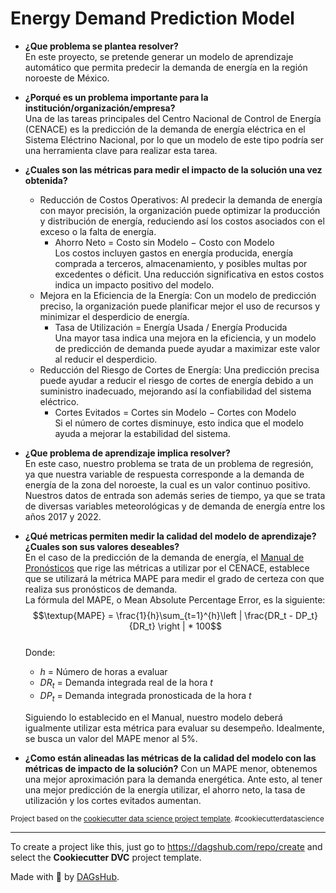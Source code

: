 # Energy Demand Prediction Model

- **¿Que problema se plantea resolver?**  
  En este proyecto, se pretende generar un modelo de aprendizaje automático que permita predecir la demanda de energía en la región noroeste de México.

- **¿Porqué es un problema importante para la institución/organización/empresa?**  
  Una de las tareas principales del Centro Nacional de Control de Energía (CENACE) es la predicción de la demanda de energía eléctrica en el Sistema Eléctrino Nacional, por lo que un modelo de este tipo podría ser una herramienta clave para realizar esta tarea.
- **¿Cuales son las métricas para medir el impacto de la solución una vez obtenida?**
  - Reducción de Costos Operativos: Al predecir la demanda de energía con mayor precisión, la organización puede optimizar la producción y distribución de energía, reduciendo así los costos asociados con el exceso o la falta de energía.
    - Ahorro Neto = Costo sin Modelo − Costo con Modelo  
      Los costos incluyen gastos en energía producida, energía comprada a terceros, almacenamiento, y posibles multas por excedentes o déficit. Una reducción significativa en estos costos indica un impacto positivo del modelo.
  - Mejora en la Eficiencia de la Energía: Con un modelo de predicción preciso, la organización puede planificar mejor el uso de recursos y minimizar el desperdicio de energía.
    - Tasa de Utilización = Energía Usada / Energía Producida  
      Una mayor tasa indica una mejora en la eficiencia, y un modelo de predicción de demanda puede ayudar a maximizar este valor al reducir el desperdicio.
  - Reducción del Riesgo de Cortes de Energía: Una predicción precisa puede ayudar a reducir el riesgo de cortes de energía debido a un suministro inadecuado, mejorando así la confiabilidad del sistema eléctrico.
    - Cortes Evitados = Cortes sin Modelo − Cortes con Modelo  
      Si el número de cortes disminuye, esto indica que el modelo ayuda a mejorar la estabilidad del sistema.
- **¿Que problema de aprendizaje implica resolver?**  
  En este caso, nuestro problema se trata de un problema de regresión, ya que nuestra variable de respuesta corresponde a la demanda de energía de la zona del noroeste, la cual es un valor continuo positivo.  
  Nuestros datos de entrada son además series de tiempo, ya que se trata de diversas variables meteorológicas y de demanda de energía entre los años 2017 y 2022.
- **¿Qué metricas permiten medir la calidad del modelo de aprendizaje? ¿Cuales son sus valores deseables?**  
  En el caso de la predicción de la demanda de energía, el [Manual de Pronósticos](https://www.diputados.gob.mx/LeyesBiblio/regla/n533.pdf) que rige las métricas a utilizar por el CENACE, establece que se utilizará la métrica MAPE para medir el grado de certeza con que realiza sus
  pronósticos de demanda.  
  La fórmula del MAPE, o Mean Absolute Percentage Error, es la siguiente:  
  $$\textup{MAPE} = \frac{1}{h}\sum_{t=1}^{h}\left |  \frac{DR_t - DP_t}{DR_t} \right | * 100$$  
  Donde:

  - $h$ = Número de horas a evaluar
  - $DR_t$ = Demanda integrada real de la hora $t$
  - $DP_t$ = Demanda integrada pronosticada de la hora $t$

  Siguiendo lo establecido en el Manual, nuestro modelo deberá igualmente utilizar esta métrica para evaluar su desempeño. Idealmente, se busca un valor del MAPE menor al 5%.

- **¿Como están alineadas las métricas de la calidad del modelo con las métricas de impacto de la solución?**
  Con un MAPE menor, obtenemos una mejor aproximación para la demanda energética. Ante esto, al tener una mejor predicción de la energía utilizar, el ahorro neto, la tasa de utilización y los cortes evitados aumentan.

<p><small>Project based on the <a target="_blank" href="https://drivendata.github.io/cookiecutter-data-science/">cookiecutter data science project template</a>. #cookiecutterdatascience</small></p>

---

To create a project like this, just go to https://dagshub.com/repo/create and select the **Cookiecutter DVC** project template.

Made with 🐶 by [DAGsHub](https://dagshub.com/).
